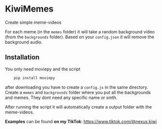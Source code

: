 # KiwiMemes

Create simple meme-videos

For each meme (in the `memes` folder) it will take a random background video (from the `backgrounds` folder).
Based on your `config.json` it will remove the background audio.
## Installation

You only need moviepy and the script

```bash
    pip install moviepy
```
    
after downloading you have to create a `config.js` in the same directory. Create a `memes` and `backgrounds` folder where you put all the backgrounds and memes. They dont need any specific name or smth.

After running the script it will automatically create a output folder with the meme-videos.

**Examples** can be found **on my TikTok**: https://www.tiktok.com/@nexus.kiwi
